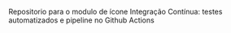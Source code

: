 Repositorio para o modulo de ícone Integração Contínua: testes automatizados e pipeline no Github Actions